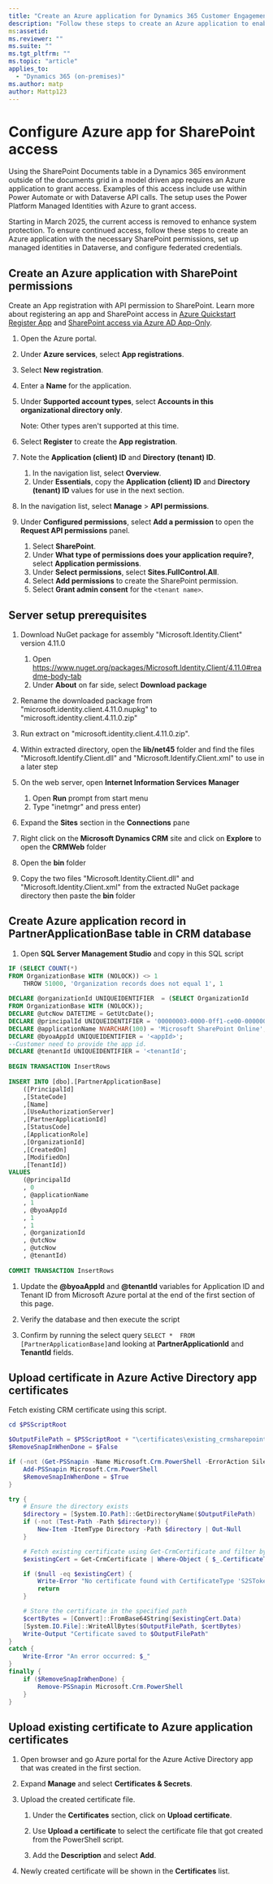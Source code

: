 ```yaml
---
title: "Create an Azure application for Dynamics 365 Customer Engagement with SharePoint permissions (on-premises)"
description: "Follow these steps to create an Azure application to enable integration between Dynamics 365 Customer Engagement (on-premises) and SharePoint Online."
ms:assetid: 
ms.reviewer: ""
ms.suite: ""
ms.tgt_pltfrm: ""
ms.topic: "article"
applies_to: 
  - "Dynamics 365 (on-premises)"
ms.author: matp
author: Mattp123
---
```


# Configure Azure app for SharePoint access

Using the SharePoint Documents table in a Dynamics 365 environment outside of the documents grid in a model driven app requires an Azure application to grant access. Examples of this access include use within Power Automate or with Dataverse API calls. The setup uses the Power Platform Managed Identities with Azure to grant access.

Starting in March 2025, the current access is removed to enhance system protection. To ensure continued access, follow these steps to create an Azure application with the necessary SharePoint permissions, set up managed identities in Dataverse, and configure federated credentials.

## Create an Azure application with SharePoint permissions 

Create an App registration with API permission to SharePoint. Learn more about registering an app and SharePoint access in [Azure Quickstart Register App](https://learn.microsoft.com/entra/identity-platform/quickstart-register-app?tabs=certificate) and [SharePoint access via Azure AD App-Only](https://learn.microsoft.com/en-us/sharepoint/dev/solution-guidance/security-apponly-azuread). 

1. Open the Azure portal.

1. Under **Azure services**, select **App registrations**. 

1. Select **New registration**. 

1. Enter a **Name** for the application. 

1. Under **Supported account types**, select **Accounts in this organizational directory only**. 

   Note: Other types aren't supported at this time. 

1. Select **Register** to create the **App registration**. 

1. Note the **Application (client) ID** and **Directory (tenant) ID**. 
   1. In the navigation list, select **Overview**. 
   1. Under **Essentials**, copy the **Application (client) ID** and **Directory (tenant) ID** values for use in the next section. 

1. In the navigation list, select **Manage** > **API permissions**. 

1. Under **Configured permissions**, select **Add a permission** to open the **Request API permissions** panel. 
   1. Select **SharePoint**. 
   1. Under **What type of permissions does your application require?**, select **Application permissions**. 
   1. Under **Select permissions**, select **Sites.FullControl.All**. 
   1. Select **Add permissions** to create the SharePoint permission. 
   1. Select **Grant admin consent** for the `<tenant name>`.

## Server setup prerequisites 

1. Download NuGet package for assembly "Microsoft.Identity.Client" version 4.11.0
   1. Open https://www.nuget.org/packages/Microsoft.Identity.Client/4.11.0#readme-body-tab
   1. Under **About** on far side, select **Download package**

1. Rename the downloaded package from "microsoft.identity.client.4.11.0.nupkg" to "microsoft.identity.client.4.11.0.zip"

1. Run extract on "microsoft.identity.client.4.11.0.zip".

1. Within extracted directory, open the **lib/net45** folder and find the files "Microsoft.Identify.Client.dll" and "Microsoft.Identify.Client.xml" to use in a later step

1. On the web server, open **Internet Information Services Manager**
   1. Open **Run** prompt from start menu
   1. Type "inetmgr" and press enter)

1. Expand the **Sites** section in the **Connections** pane

1. Right click on the **Microsoft Dynamics CRM** site and click on **Explore** to open the **CRMWeb** folder

1. Open the **bin** folder

1. Copy the two files "Microsoft.Identity.Client.dll" and "Microsoft.Identity.Client.xml" from the extracted NuGet package directory then paste the **bin** folder

## Create Azure application record in PartnerApplicationBase table in CRM database 

1. Open **SQL Server Management Studio** and copy in this SQL script

```SQL
IF (SELECT COUNT(*)
FROM OrganizationBase WITH (NOLOCK)) <> 1
	THROW 51000, 'Organization records does not equal 1', 1
 
DECLARE @organizationId UNIQUEIDENTIFIER  = (SELECT OrganizationId
FROM OrganizationBase WITH (NOLOCK));
DECLARE @utcNow DATETIME = GetUtcDate();
DECLARE @principalId UNIQUEIDENTIFIER = '00000003-0000-0ff1-ce00-000000000000';
DECLARE @applicationName NVARCHAR(100) = 'Microsoft SharePoint Online';
DECLARE @byoaAppId UNIQUEIDENTIFIER = '<appId>';
--Customer need to provide the app id.
DECLARE @tenantId UNIQUEIDENTIFIER = '<tenantId';
 
BEGIN TRANSACTION InsertRows
 
INSERT INTO [dbo].[PartnerApplicationBase]
	([PrincipalId]
	,[StateCode]
	,[Name]
	,[UseAuthorizationServer]
	,[PartnerApplicationId]
	,[StatusCode]
	,[ApplicationRole]
	,[OrganizationId]
	,[CreatedOn]
	,[ModifiedOn]
	,[TenantId])
VALUES
	(@principalId
	, 0
	, @applicationName
	, 1
	, @byoaAppId
	, 1
	, 1
	, @organizationId
	, @utcNow
	, @utcNow
	, @tenantId)
 
COMMIT TRANSACTION InsertRows
```

1. Update the **@byoaAppId** and **@tenantId** variables for Application ID and Tenant ID from Microsoft Azure portal at the end of the first section of this page.

1. Verify the database and then execute the script 

1. Confirm by running the select query `SELECT *  FROM [PartnerApplicationBase]`and looking at **PartnerApplicationId** and **TenantId** fields.

## Upload certificate in Azure Active Directory app certificates 

Fetch existing CRM certificate using this script.

```PowerShell
cd $PSScriptRoot 

$OutputFilePath = $PSScriptRoot + "\certificates\existing_crmsharepoints2s.cer" 
$RemoveSnapInWhenDone = $False 

if (-not (Get-PSSnapin -Name Microsoft.Crm.PowerShell -ErrorAction SilentlyContinue)) { 
    Add-PSSnapin Microsoft.Crm.PowerShell 
    $RemoveSnapInWhenDone = $True 
} 

try { 
    # Ensure the directory exists 
    $directory = [System.IO.Path]::GetDirectoryName($OutputFilePath) 
    if (-not (Test-Path -Path $directory)) { 
        New-Item -ItemType Directory -Path $directory | Out-Null 
    }

    # Fetch existing certificate using Get-CrmCertificate and filter by CertificateType 
    $existingCert = Get-CrmCertificate | Where-Object { $_.CertificateType -eq "S2STokenIssuer" } 

    if ($null -eq $existingCert) { 
        Write-Error "No certificate found with CertificateType 'S2STokenIssuer'." 
        return 
    } 

    # Store the certificate in the specified path 
    $certBytes = [Convert]::FromBase64String($existingCert.Data) 
    [System.IO.File]::WriteAllBytes($OutputFilePath, $certBytes) 
    Write-Output "Certificate saved to $OutputFilePath" 
} 
catch { 
    Write-Error "An error occurred: $_" 
} 
finally { 
    if ($RemoveSnapInWhenDone) { 
        Remove-PSSnapin Microsoft.Crm.PowerShell 
    } 
} 
```

## Upload existing certificate to Azure application certificates 

1. Open browser and go Azure portal for the Azure Active Directory app that was created in the first section. 

1. Expand **Manage** and select **Certificates & Secrets**.

1. Upload the created certificate file.

   1. Under the **Certificates** section, click on **Upload certificate**.

   1. Use **Upload a certificate** to select the certificate file that got created from the PowerShell script.

   1. Add the **Description** and select **Add**.

1. Newly created certificate will be shown in the **Certificates** list.
